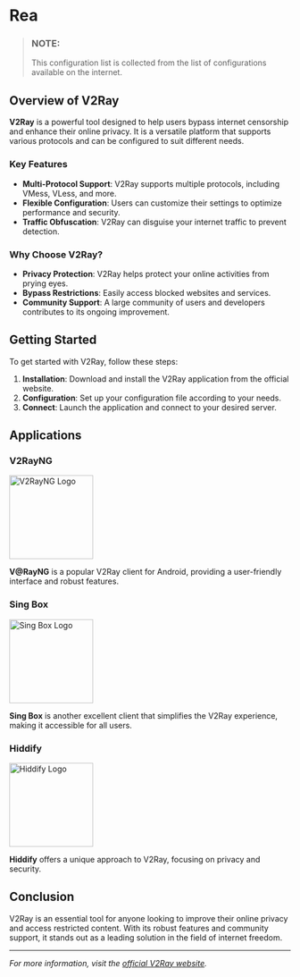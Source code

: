 # Rea

> ### **NOTE:**  
> This configuration list is collected from the list of configurations available on the internet.

## **Overview of V2Ray**

**V2Ray** is a powerful tool designed to help users bypass internet censorship and enhance their online privacy. It is a versatile platform that supports various protocols and can be configured to suit different needs. 

### **Key Features**

- **Multi-Protocol Support**: V2Ray supports multiple protocols, including VMess, VLess, and more.
- **Flexible Configuration**: Users can customize their settings to optimize performance and security.
- **Traffic Obfuscation**: V2Ray can disguise your internet traffic to prevent detection.

### **Why Choose V2Ray?**

- **Privacy Protection**: V2Ray helps protect your online activities from prying eyes.
- **Bypass Restrictions**: Easily access blocked websites and services.
- **Community Support**: A large community of users and developers contributes to its ongoing improvement.

## **Getting Started**

To get started with V2Ray, follow these steps:

1. **Installation**: Download and install the V2Ray application from the official website.
2. **Configuration**: Set up your configuration file according to your needs.
3. **Connect**: Launch the application and connect to your desired server.

## **Applications**

### **V2RayNG**

<img src="https://www.doprax.com/wp-content/uploads/2023/07/V2ray-logo-white.svg" alt="V2RayNG Logo" width="150" />

**V@RayNG** is a popular V2Ray client for Android, providing a user-friendly interface and robust features.

### **Sing Box**

<img src="https://sing-box.sagernet.org/assets/icon.svg" alt="Sing Box Logo" width="150" />

**Sing Box** is another excellent client that simplifies the V2Ray experience, making it accessible for all users.

### **Hiddify**

<img src="https://avatars.githubusercontent.com/u/126981719?s=200&v=4" alt="Hiddify Logo" width="150" />

**Hiddify** offers a unique approach to V2Ray, focusing on privacy and security.

## **Conclusion**

V2Ray is an essential tool for anyone looking to improve their online privacy and access restricted content. With its robust features and community support, it stands out as a leading solution in the field of internet freedom.

---

*For more information, visit the [official V2Ray website](https://www.v2ray.com).*
